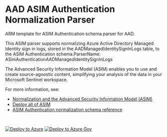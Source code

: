 # AAD ASIM Authentication Normalization Parser

ARM template for ASIM Authentication schema parser for AAD.

This ASIM parser supports normalizing Azure Active Directory Managed Identity sign in logs, stored in the  AADManagedIdentitySignInLogs table, to the ASIM Authentication schema.ParserName: ASimAuthenticationAADManagedIdentitySignInLogs


The Advanced Security Information Model (ASIM) enables you to use and create source-agnostic content, simplifying your analysis of the data in your Microsoft Sentinel workspace.

For more information, see:

- [Normalization and the Advanced Security Information Model (ASIM)](https://aka.ms/AboutASIM)
- [Deploy all of ASIM](https://aka.ms/DeployASIM)
- [ASIM Authentication normalization schema reference](https://aka.ms/ASimAuthenticationDoc)

<br>

[![Deploy to Azure](https://aka.ms/deploytoazurebutton)](https://portal.azure.com/#create/Microsoft.Template/uri/https%3A%2F%2Fraw.githubusercontent.com%2FAzure%2FAzure-Sentinel%2Fasim%2Frebuild-auth%2FParsers%2FASimAuthentication%2FARM%2FASimAuthenticationAADManagedIdentity%2FASimAuthenticationAADManagedIdentity.json) [![Deploy to Azure Gov](https://aka.ms/deploytoazuregovbutton)](https://portal.azure.us/#create/Microsoft.Template/uri/https%3A%2F%2Fraw.githubusercontent.com%2FAzure%2FAzure-Sentinel%2Fasim%2Frebuild-auth%2FParsers%2FASimAuthentication%2FARM%2FASimAuthenticationAADManagedIdentity%2FASimAuthenticationAADManagedIdentity.json)
